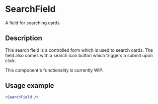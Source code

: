 # SearchField
A field for searching cards

## Description
This search field is a controlled form which is used to search cards. The field also comes with a search icon button which triggers a submit upon click.

This component's functionality is currently WIP.

## Usage example
```jsx
<SearchField />
```
